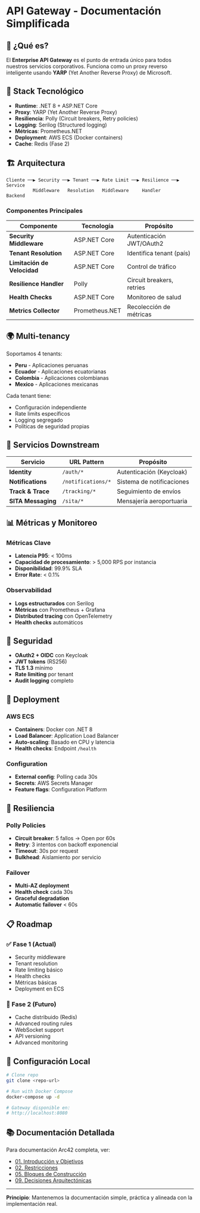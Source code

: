 # API Gateway - Documentación Simplificada

## 🎯 ¿Qué es?

El **Enterprise API Gateway** es el punto de entrada único para todos nuestros servicios corporativos. Funciona como un proxy reverso inteligente usando **YARP** (Yet Another Reverse Proxy) de Microsoft.

## 🔧 Stack Tecnológico

- **Runtime**: .NET 8 + ASP.NET Core
- **Proxy**: YARP (Yet Another Reverse Proxy)
- **Resiliencia**: Polly (Circuit breakers, Retry policies)
- **Logging**: Serilog (Structured logging)
- **Métricas**: Prometheus.NET
- **Deployment**: AWS ECS (Docker containers)
- **Cache**: Redis (Fase 2)

## 🏗️ Arquitectura

```
Cliente ──▶ Security ──▶ Tenant ──▶ Rate Limit ──▶ Resilience ──▶ Service
          Middleware   Resolution   Middleware     Handler      Backend
```

### Componentes Principales

| Componente | Tecnología | Propósito |
|------------|------------|-----------|
| **Security Middleware** | ASP.NET Core | Autenticación JWT/OAuth2 |
| **Tenant Resolution** | ASP.NET Core | Identifica tenant (país) |
| **Limitación de Velocidad** | ASP.NET Core | Control de tráfico |
| **Resilience Handler** | Polly | Circuit breakers, retries |
| **Health Checks** | ASP.NET Core | Monitoreo de salud |
| **Metrics Collector** | Prometheus.NET | Recolección de métricas |

## 🌍 Multi-tenancy

Soportamos 4 tenants:

- **Peru** - Aplicaciones peruanas
- **Ecuador** - Aplicaciones ecuatorianas
- **Colombia** - Aplicaciones colombianas
- **Mexico** - Aplicaciones mexicanas

Cada tenant tiene:

- Configuración independiente
- Rate limits específicos
- Logging segregado
- Políticas de seguridad propias

## 🔗 Servicios Downstream

| Servicio | URL Pattern | Propósito |
|----------|-------------|-----------|
| **Identity** | `/auth/*` | Autenticación (Keycloak) |
| **Notifications** | `/notifications/*` | Sistema de notificaciones |
| **Track & Trace** | `/tracking/*` | Seguimiento de envíos |
| **SITA Messaging** | `/sita/*` | Mensajería aeroportuaria |

## 📊 Métricas y Monitoreo

### Métricas Clave

- **Latencia P95**: < 100ms
- **Capacidad de procesamiento**: > 5,000 RPS por instancia
- **Disponibilidad**: 99.9% SLA
- **Error Rate**: < 0.1%

### Observabilidad

- **Logs estructurados** con Serilog
- **Métricas** con Prometheus + Grafana
- **Distributed tracing** con OpenTelemetry
- **Health checks** automáticos

## 🔐 Seguridad

- **OAuth2 + OIDC** con Keycloak
- **JWT tokens** (RS256)
- **TLS 1.3** mínimo
- **Rate limiting** por tenant
- **Audit logging** completo

## 🚀 Deployment

### AWS ECS

- **Containers**: Docker con .NET 8
- **Load Balancer**: Application Load Balancer
- **Auto-scaling**: Basado en CPU y latencia
- **Health checks**: Endpoint `/health`

### Configuration

- **External config**: Polling cada 30s
- **Secrets**: AWS Secrets Manager
- **Feature flags**: Configuration Platform

## 🔄 Resiliencia

### Polly Policies

- **Circuit breaker**: 5 fallos → Open por 60s
- **Retry**: 3 intentos con backoff exponencial
- **Timeout**: 30s por request
- **Bulkhead**: Aislamiento por servicio

### Failover

- **Multi-AZ deployment**
- **Health check** cada 30s
- **Graceful degradation**
- **Automatic failover** < 60s

## 📋 Roadmap

### ✅ Fase 1 (Actual)

- Security middleware
- Tenant resolution
- Rate limiting básico
- Health checks
- Métricas básicas
- Deployment en ECS

### 🔄 Fase 2 (Futuro)

- Cache distribuido (Redis)
- Advanced routing rules
- WebSocket support
- API versioning
- Advanced monitoring

## 🔧 Configuración Local

```bash
# Clone repo
git clone <repo-url>

# Run with Docker Compose
docker-compose up -d

# Gateway disponible en:
# http://localhost:8080
```

## 📚 Documentación Detallada

Para documentación Arc42 completa, ver:

- [01. Introducción y Objetivos](./01-introduccion-y-objetivos.md)
- [02. Restricciones](./02-restricciones-de-la-arquitectura.md)
- [05. Bloques de Construcción](./05-vista-bloques-construccion.md)
- [09. Decisiones Arquitectónicas](./09-decisiones-arquitectura.md)

---

**Principio**: Mantenemos la documentación simple, práctica y alineada con la implementación real.

